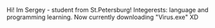 Hi! Im Sergey - student from St.Petersburg!
Integerests: language and programming learning.
Now currently downloading "Virus.exe" XD
